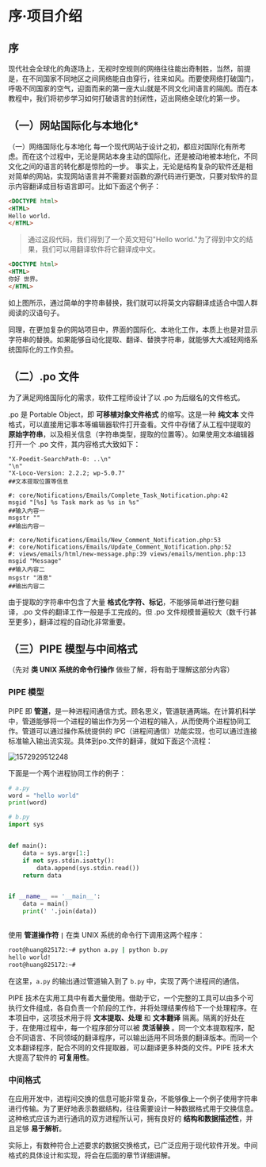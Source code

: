 # 序·项目介绍

## 序

现代社会全球化的角逐场上，无视时空规则的网络往往能出奇制胜，当然，前提是，在不同国家不同地区之间网络能自由穿行，往来如风。而要使网络打破国门，呼吸不同国家的空气，迎面而来的第一座大山就是不同文化间语言的隔阂。而在本教程中，我们将初步学习如何打破语言的封闭性，迈出网络全球化的第一步。



## （一）网站国际化与本地化*

（一）网络国际化与本地化
每一个现代网站于设计之初，都应对国际化有所考虑。而在这个过程中，无论是网站本身主动的国际化，还是被动地被本地化，不同文化之间的语言的转化都是惊险的一步。
事实上，无论是结构复杂的软件还是相对简单的网站，实现网站语言并不需要对函数的源代码进行更改，只要对软件的显示内容翻译成目标语言即可。比如下面这个例子：

```html
<DOCTYPE html>
<HTML>
Hello world.    
</HTML>
```

> 通过这段代码，我们得到了一个英文短句"Hello world."为了得到中文的结果，我们可以用翻译软件将它翻译成中文。

```html
<DOCTYPE html>
<HTML>
你好 世界。
</HTML>
```

如上图所示，通过简单的字符串替换，我们就可以将英文内容翻译成适合中国人群阅读的汉语句子。

同理，在更加复杂的网站项目中，界面的国际化、本地化工作，本质上也是对显示字符串的替换。如果能够自动化提取、翻译、替换字符串，就能够大大减轻网络系统国际化的工作负担。

## （二）.po 文件

为了满足网络国际化的需求，软件工程师设计了以 .po 为后缀名的文件格式。

.po 是 Portable Object，即 **可移植对象文件格式** 的缩写。这是一种 **纯文本** 文件格式，可以直接用记事本等编辑器软件打开查看。文件中存储了从工程中提取的 **原始字符串**，以及相关信息（字符串类型，提取的位置等）。如果使用文本编辑器打开一个 .po 文件，其内容格式大致如下：

```po
"X-Poedit-SearchPath-0: ..\n"
"\n"
"X-Loco-Version: 2.2.2; wp-5.0.7"
##文本提取位置等信息

#: core/Notifications/Emails/Complete_Task_Notification.php:42
msgid "[%s] %s Task mark as %s in %s"
##输入内容一
msgstr ""
##输出内容一

#: core/Notifications/Emails/New_Comment_Notification.php:53 
#: core/Notifications/Emails/Update_Comment_Notification.php:52 
#: views/emails/html/new-message.php:39 views/emails/mention.php:13
msgid "Message"
##输入内容二
msgstr "消息"
##输出内容二
```

由于提取的字符串中包含了大量 **格式化字符、标记**，不能够简单进行整句翻译，.po 文件的翻译工作一般是手工完成的。但 .po 文件规模普遍较大（数千行甚至更多），翻译过程的自动化非常重要。

## （三）PIPE 模型与中间格式

（先对 **类 UNIX 系统的命令行操作** 做些了解，将有助于理解这部分内容）

### PIPE 模型

PIPE 即 **管道**，是一种进程间通信方式。顾名思义，管道联通两端。在计算机科学中，管道能够将一个进程的输出作为另一个进程的输入，从而使两个进程协同工作。管道可以通过操作系统提供的 IPC（进程间通信）功能实现，也可以通过连接标准输入输出流实现。具体到po.文件的翻译，就如下面这个流程：

![1572929512248](C:\Users\11580\AppData\Roaming\Typora\typora-user-images\1572929512248.png)

下面是一个两个进程协同工作的例子：

```python
# a.py
word = "hello world"
print(word)
```

```python
# b.py
import sys


def main():
    data = sys.argv[1:]
    if not sys.stdin.isatty():
        data.append(sys.stdin.read())
    return data


if __name__ == '__main__':
    data = main()
    print(' '.join(data))
  
```

使用 **管道操作符 `|`** 在类 UNIX 系统的命令行下调用这两个程序：

```bash
root@huang825172:~# python a.py | python b.py
hello world!
root@huang825172:~#
```

在这里，`a.py` 的输出通过管道输入到了 `b.py` 中，实现了两个进程间的通信。

PIPE 技术在实用工具中有着大量使用。借助于它，一个完整的工具可以由多个可执行文件组成，各自负责一个阶段的工作，并将处理结果传给下一个处理程序。在本项目中，这项技术用于将 **文本提取、处理** 和 **文本翻译** 隔离。隔离的好处在于，在使用过程中，每一个程序部分可以被 **灵活替换** 。同一个文本提取程序，配合不同语言、不同领域的翻译程序，可以输出适用不同场景的翻译版本。而同一个文本翻译程序，配合不同的文件提取器，可以翻译更多种类的文件。PIPE 技术大大提高了软件的 **可复用性**。

### 中间格式

在应用开发中，进程间交换的信息可能非常复杂，不能够像上一个例子使用字符串进行传输。为了更好地表示数据结构，往往需要设计一种数据格式用于交换信息。这种格式应该为进行通讯的双方进程所认可，拥有良好的 **结构和数据描述性**，并且足够 **易于解析**。

实际上，有数种符合上述要求的数据交换格式，已广泛应用于现代软件开发。中间格式的具体设计和实现，将会在后面的章节详细讲解。
